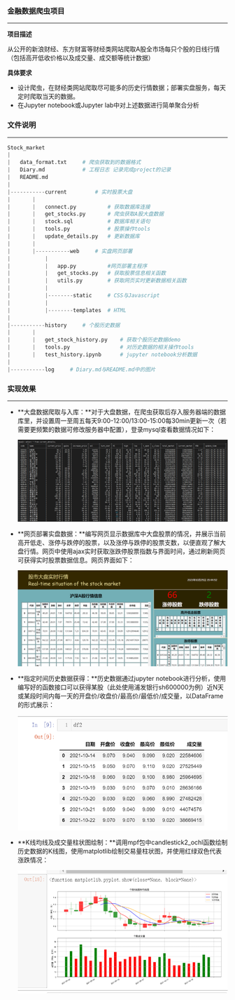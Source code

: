 ### 金融数据爬虫项目

------------------------------------------

**项目描述**

​		从公开的新浪财经、东方财富等财经类网站爬取A股全市场每只个股的日线行情（包括高开低收价格以及成交量、成交额等统计数据）



**具体要求**

- 设计爬虫，在财经类网站爬取尽可能多的历史行情数据；部署实盘服务，每天定时爬取当天的数据。
- 在Jupyter notebook或Jupyter lab中对上述数据进行简单聚合分析



### 文件说明

------------------------

```python
Stock_market
|
|	data_format.txt		# 爬虫获取到的数据格式
|	Diary.md			# 工程日志 记录完成project的记录
|	README.md	
|
|-----------current			# 实时股票大盘
|		|
|		|	connect.py			# 获取数据库连接
| 		|  	get_stocks.py		# 爬虫获取A股大盘数据
|		|	stock.sql			# 数据库相关语句
|		|	tools.py			# 股票操作tools
|		|	update_details.py	# 更新数据库
|		|
|		|-----------web		# 实盘网页部署
|			|
|			|	app.py			#网页部署主程序
|			|	get_stocks.py 	# 获取股票信息相关函数
|			|	utils.py		# 获取网页实时更新数据相关函数
|			|
|			|--------static		# CSS与Javascript
|			|
|			|--------templates	# HTML
|
|-----------history		# 个股历史数据
|		|
|		| 	get_stock_history.py	# 获取个股历史数据demo
|		|	tools.py				# 对历史数据的相关操作tools
|		|	test_history.ipynb		# jupyter notebook分析数据
|
|-----------log		# Diary.md与README.md中的图片
```



### 实现效果

---------

* **大盘数据爬取与入库：**对于大盘数据，在爬虫获取后存入服务器端的数据库里，并设置周一至周五每天9:00-12:00/13:00-15:00每30min更新一次（若需要更频繁的数据可修改服务器中配置），登录mysql查看数据情况如下：

  ![image-20211026001012869](/log/image-20211026001012869.png)

* **网页部署实盘数据：**编写网页显示数据库中大盘股票的情况，并展示当前高开低走、涨停与跌停的股票，以及涨停与跌停的股票支数，以便直观了解大盘行情。网页中使用ajax实时获取涨跌停股票指数与界面时间，通过刷新网页可获得实时股票数据信息。网页界面如下：

  ![image-20211026001540634](/log/image-20211026001540634.png)

* **指定时间历史数据获得：**历史数据通过jupyter notebook进行分析，使用编写好的函数接口可以获得某股（此处使用浦发银行sh600000为例）近N天或某段时间内每一天的开盘价/收盘价/最高价/最低价/成交量，以DataFrame的形式展示：

  ![image-20211023000231956](/log/image-20211023000231956.png)

* **K线均线及成交量柱状图绘制：**调用mpf包中candlestick2_ochl函数绘制历史数据的K线图，使用matplotlib绘制交易量柱状图，并使用红绿双色代表涨跌情况：

  ![image-20211024144142052](/log/image-20211024144142052.png)
